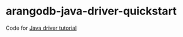 # arangodb-java-driver-quickstart

Code for [Java driver tutorial](https://www.arangodb.com/tutorials/tutorial-sync-java-driver/)


